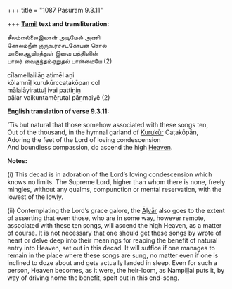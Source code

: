 +++
title = "1087 Pasuram 9.3.11"

+++
**[Tamil](/definition/tamil#history "show Tamil definitions") text and transliteration:**

சீலம்எல்லைஇலான் அடிமேல் அணி  
கோலம்நீள் குருகூர்ச்சடகோபன் சொல்  
மாலைஆயிரத்துள் இவை பத்தினின்  
பாலர் வைகுந்தம்ஏறுதல் பான்மையே (2)

cīlamellaiilāṉ aṭimēl aṇi  
kōlamnīḷ kurukūrccaṭakōpaṉ col  
mālaiāyirattuḷ ivai pattiṉiṉ  
pālar vaikuntamēṟutal pāṉmaiyē (2)

**English translation of verse 9.3.11:**

‘Tis but natural that those somehow associated with these songs ten,  
Out of the thousand, in the hymnal garland of [Kurukūr](/definition/kurukur#vaishnavism "show Kurukūr definitions") Caṭakōpān,  
Adoring the feet of the Lord of loving condescension  
And boundless compassion, do ascend the high [Heaven](/definition/heaven#history "show Heaven definitions").

**Notes:**

\(i\) This decad is in adoration of the Lord’s loving condescension which knows no limits. The Supreme Lord, higher than whom there is none, freely mingles, without any qualms, compunction or mental reservation, with the lowest of the lowly.

\(ii\) Contemplating the Lord’s grace galore, the [Āḻvār](/definition/aḻvar#vaishnavism "show Āḻvār definitions") also goes to the extent of asserting that even those, who are in some way, however remote, associated with these ten songs, will ascend the high Heaven, as a matter of course. It is not necessary that one should get these songs by wrote of heart or delve deep into their meanings for reaping the benefit of natural entry into Heaven, set out in this decad. It will suffice if one manages to remain in the place where these songs are sung, no matter even if one is inclined to doze about and gets actually landed in sleep. Even for such a person, Heaven becomes, as it were, the heir-loom, as Nampiḷḷai puts it, by way of driving home the benefit, spelt out in this end-song.


